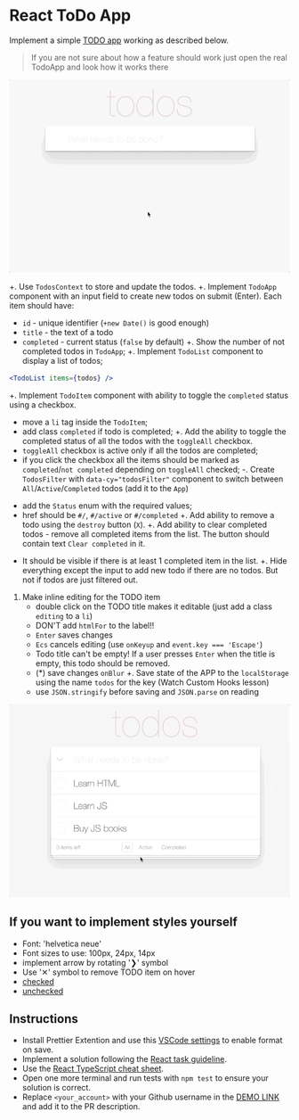 # React ToDo App

Implement a simple [TODO app](https://todomvc.com/examples/javascript-es6/dist/) working as described below.

> If you are not sure about how a feature should work just open the real TodoApp and look how it works there

![todoapp](./description/todoapp.gif)

+. Use `TodosContext` to store and update the todos.
+. Implement `TodoApp` component with an input field to create new todos on submit (Enter). Each item should have:
   - `id` - unique identifier (`+new Date()` is good enough)
   - `title` - the text of a todo
   - `completed` - current status (`false` by default)
+. Show the number of not completed todos in `TodoApp`;
+. Implement `TodoList` component to display a list of todos;
   ```jsx harmony
   <TodoList items={todos} />
   ```
+. Implement `TodoItem` component with ability to toggle the `completed` status using a checkbox.
   - move a `li` tag inside the `TodoItem`;
   - add class `completed` if todo is completed;
+. Add the ability to toggle the completed status of all the todos with the `toggleAll` checkbox.
   - `toggleAll` checkbox is active only if all the todos are completed;
   - if you click the checkbox all the items should be marked as `completed`/`not completed` depending on `toggleAll` checked;
-. Create `TodosFilter` with `data-cy="todosFilter"` component to switch between `All`/`Active`/`Completed` todos (add it to the `App`)
   + add the `Status` enum with the required values;
   + href should be `#/`, `#/active` or `#/completed`
+. Add ability to remove a todo using the `destroy` button (`X`).
+. Add ability to clear completed todos - remove all completed items from the list. The button should contain text `Clear completed` in it.
   - It should be visible if there is at least 1 completed item in the list.
+. Hide everything except the input to add new todo if there are no todos. But not if todos are just filtered out.
1. Make inline editing for the TODO item
   + double click on the TODO title makes it editable (just add a class `editing` to a `li`)
   + DON'T add `htmlFor` to the label!!
   + `Enter` saves changes
   + `Ecs` cancels editing (use `onKeyup` and `event.key === 'Escape'`)
   + Todo title can't be empty! If a user presses `Enter` when the title is empty, this todo should be removed.
   + (\*) save changes `onBlur`
+. Save state of the APP to the `localStorage` using the name `todos` for the key (Watch Custom Hooks lesson)
   - use `JSON.stringify` before saving and `JSON.parse` on reading

![todoedit](./description/edittodo.gif)

## If you want to implement styles yourself

- Font: 'helvetica neue'
- Font sizes to use: 100px, 24px, 14px
- implement arrow by rotating '❯' symbol
- Use '✕' symbol to remove TODO item on hover
- [checked](./public/icons/checked.svg)
- [unchecked](./public/icons/unchecked.svg)

## Instructions

- Install Prettier Extention and use this [VSCode settings](https://mate-academy.github.io/fe-program/tools/vscode/settings.json) to enable format on save.
- Implement a solution following the [React task guideline](https://github.com/mate-academy/react_task-guideline#react-tasks-guideline).
- Use the [React TypeScript cheat sheet](https://mate-academy.github.io/fe-program/js/extra/react-typescript).
- Open one more terminal and run tests with `npm test` to ensure your solution is correct.
- Replace `<your_account>` with your Github username in the [DEMO LINK](https://mrsvolodya.github.io/react_todo-app/) and add it to the PR description.
